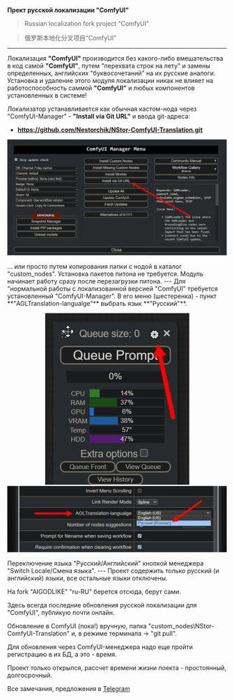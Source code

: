 **Прект русской локализации "ComfyUI"**

> Russian localization fork project "ComfyUI"

> 俄罗斯本地化分叉项目“ComfyUI”

---
Локализация **"ComfyUI"** производится без какого-либо вмешательства в код самой **"ComfyUI"**, путем "перехвата строк на лету" и замены определенных, английских "буквосочетаний" на их русские аналоги.
Установка и удаление этого модуля локализации никак не влияет на работоспособность саммой **"ComfyUI"** и любых компонентов установленных в системе!

Локализатор устанавливается как обычная кастом-нода через "ComfyUI-Manager" - **"Install via Git URL"** и ввода git-адреса:

- **https://github.com/Nestorchik/NStor-ComfyUI-Translation.git**
<p align="center">
  <img src="img/3.jpg">
</p>
... или просто путем копирования папки с нодой в каталог "custom_nodes". Установка пакетов питона не требуется. Модуль начинает работу сразу после перезагрузки питона.
---
Для "нормальной работы с локализованной версией "ComfyUI" требуется установленный "ComfyUI-Manager". В его меню (шестеренка) - пункт **"AGLTranslation-langualge"** выбрать язык **"Русский"**.
<p align="center">
  <img src="img/1.jpg">
</br>
  <img src="img/2.jpg">
</p>
Переключение языка "Русский/Английский" кнопкой менеджера "Switch Locale/Смена языка".
---
Проект содержить только русский (и английский) языки, все остальные языки отключены.

На fork "AIGODLIKE" "ru-RU" берется отсюда, берут сами.

Здесь всегда последние обновления русской локализации для "ComfyUI", публикую почти онлайн.

Обновление в ComfyUI (пока!) вручную, папка "custom_nodes\NStor-ComfyUI-Translation\" и, в режиме терминала -> "git pull".

Для обновления через ComfyUI-менеджера надо еще пройти регистрацию в их БД, а это - время.

Проект только открылся, рассчет времени жизни поекта - простоянный, долгосрочный.

Все замечания, предложения в [Telegram](https://t.me/stable_cascade_rus/1282)
